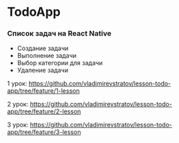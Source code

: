 # TodoApp

### Список задач на React Native

* Создание задачи
* Выполнение задачи
* Выбор категории для задачи
* Удаление задачи

1 урок:
https://github.com/vladimirevstratov/lesson-todo-app/tree/feature/1-lesson

2 урок:
https://github.com/vladimirevstratov/lesson-todo-app/tree/feature/2-lesson

3 урок:
https://github.com/vladimirevstratov/lesson-todo-app/tree/feature/3-lesson
